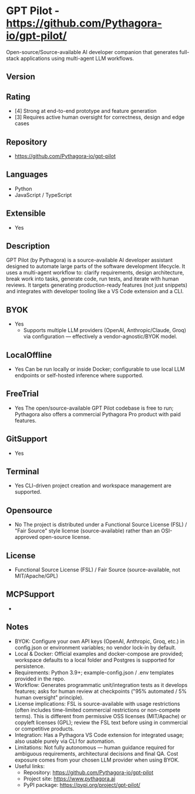 # GPT Pilot - https://github.com/Pythagora-io/gpt-pilot/
Open-source/Source-available AI developer companion that generates full-stack applications using multi-agent LLM workflows.
## Version

## Rating
- [4] Strong at end-to-end prototype and feature generation
- [3] Requires active human oversight for correctness, design and edge cases
## Repository
- https://github.com/Pythagora-io/gpt-pilot
## Languages
- Python
- JavaScript / TypeScript
## Extensible
- Yes
## Description
GPT Pilot (by Pythagora) is a source-available AI developer assistant designed to automate large parts of the software development lifecycle. It uses a multi-agent workflow to: clarify requirements, design architecture, break work into tasks, generate code, run tests, and iterate with human reviews. It targets generating production-ready features (not just snippets) and integrates with developer tooling like a VS Code extension and a CLI.
## BYOK
- Yes
  - Supports multiple LLM providers (OpenAI, Anthropic/Claude, Groq) via configuration — effectively a vendor-agnostic/BYOK model.
## LocalOffline
- Yes
  Can be run locally or inside Docker; configurable to use local LLM endpoints or self-hosted inference where supported.
## FreeTrial
- Yes
  The open/source-available GPT Pilot codebase is free to run; Pythagora also offers a commercial Pythagora Pro product with paid features.
## GitSupport
- Yes
## Terminal
- Yes
  CLI-driven project creation and workspace management are supported.
## Opensource
- No
  The project is distributed under a Functional Source License (FSL) / "Fair Source" style license (source-available) rather than an OSI-approved open-source license.
## License
- Functional Source License (FSL) / Fair Source (source-available, not MIT/Apache/GPL)
## MCPSupport
- 
  
## Notes
- BYOK: Configure your own API keys (OpenAI, Anthropic, Groq, etc.) in config.json or environment variables; no vendor lock-in by default.
- Local & Docker: Official examples and docker-compose are provided; workspace defaults to a local folder and Postgres is supported for persistence.
- Requirements: Python 3.9+; example-config.json / .env templates provided in the repo.
- Workflow: Generates programmatic unit/integration tests as it develops features; asks for human review at checkpoints ("95% automated / 5% human oversight" principle).
- License implications: FSL is source-available with usage restrictions (often includes time-limited commercial restrictions or non-compete terms). This is different from permissive OSS licenses (MIT/Apache) or copyleft licenses (GPL); review the FSL text before using in commercial or competitive products.
- Integration: Has a Pythagora VS Code extension for integrated usage; also usable purely via CLI for automation.
- Limitations: Not fully autonomous — human guidance required for ambiguous requirements, architectural decisions and final QA. Cost exposure comes from your chosen LLM provider when using BYOK.
- Useful links:
  - Repository: https://github.com/Pythagora-io/gpt-pilot
  - Project site: https://www.pythagora.ai
  - PyPI package: https://pypi.org/project/gpt-pilot/
